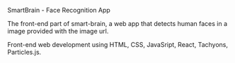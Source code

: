 SmartBrain - Face Recognition App

The front-end part of smart-brain, 
a web app that detects human faces in a image provided with the image url.

Front-end web development using HTML, CSS, JavaSript, React, Tachyons, Particles.js.
